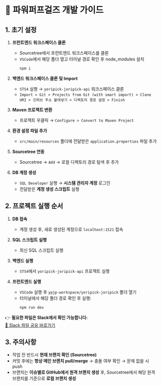 # 🚀 파워퍼프걸즈 개발 가이드

## 1. 초기 설정

1. **프런트엔드 워크스페이스 클론**  
   - Sourcetree에서 프런트엔드 워크스페이스를 클론
   - `VSCode`에서 해당 폴더 열고 터미널 경로 확인 후 node_modules 설치
     ```bash
     npm i
     ```

2. **백엔드 워크스페이스 클론 및 Import**  
   - `STS4` 실행 → `yoripick-joripick-api` 워크스페이스 클론  
   - `Import > Git > Projects from Git (with smart import) > Clone URI > 깃허브 주소 붙여넣기 > 디렉토리 경로 설정 > Finish`

3. **Maven 프로젝트 변환**  
   - 프로젝트 우클릭 → `Configure > Convert to Maven Project`

4. **환경 설정 파일 추가**  
   - `src/main/resources` 폴더에 전달받은 `application.properties` 파일 추가

5. **Sourcetree 연동**  
   - Sourcetree → `Add` → 로컬 디렉토리 경로 탐색 후 추가

6. **DB 계정 생성**  
   - `SQL Developer` 실행 → **시스템 관리자 계정** 로그인  
   - 전달받은 **계정 생성 스크립트** 실행

## 2. 프로젝트 실행 순서

1. **DB 접속**  
   - 계정 생성 후, 새로 생성된 계정으로 `localhost:1521` 접속

2. **SQL 스크립트 실행**  
   - 최신 SQL 스크립트 실행

3. **백엔드 실행**  
   - `STS4`에서 `yoripick-joripick-api` 프로젝트 실행

4. **프런트엔드 실행**  
   - `VSCode` 실행 후 `ypjp-workspace/yoripick-joripick` 폴더 열기  
   - 터미널에서 해당 폴더 경로 확인 후 실행:
     ```bash
     npm run dev
     ```

👉 **필요한 파일은 Slack에서 확인 가능합니다:**  
[📂 Slack 파일 공유 바로가기](https://app.slack.com/client/T08N3QD6PC5/C09AU3H2JJX)

## 3. 주의사항

- 작업 전 반드시 **현재 브랜치 확인 (Sourcetree)**
- 커밋 후에는 **항상 메인 브랜치 pull/merge** → 충돌 여부 확인 → 문제 없을 시 push
- 브랜치는 **이슈별로 GitHub에서 원격 브랜치 생성** 후, Sourcetree에서 해당 원격 브랜치를 기준으로 **로컬 브랜치 생성**
